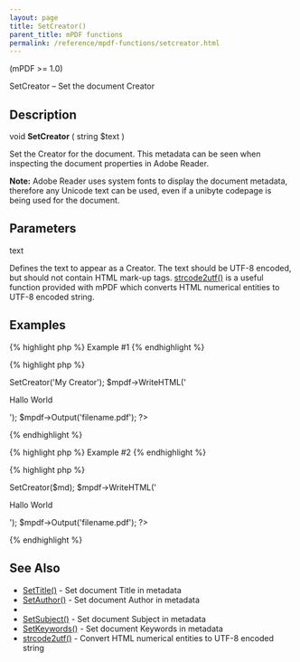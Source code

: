 ```yaml
---
layout: page
title: SetCreator()
parent_title: mPDF functions
permalink: /reference/mpdf-functions/setcreator.html
---
```


<div id="bpmbook" class="bpmbook" style="direction:ltr;">
<div class="topic_user_field">
<div id="U0">
<p>(mPDF &gt;= 1.0)</p>
<p>SetCreator – Set the document Creator</p>
<h2>Description</h2>

<div class="alert alert-info" role="alert">void <b>SetCreator</b> ( string <span class="parameter">$text</span> )</div>
<p>Set the Creator for the document. This metadata can be seen when inspecting the document properties in Adobe Reader.</p>

<div class="alert alert-info" role="alert"><b>Note:</b> Adobe Reader uses system fonts to display the document metadata, therefore any Unicode text can be used, even if a unibyte codepage is being used for the document.</div>
<h2>Parameters</h2>
<p class="manual_param_dt"><span class="parameter">text</span></p>
<p class="manual_param_dd">Defines the text to appear as a Creator. The text should be UTF-8 encoded, but should not contain HTML mark-up tags. <a href="/reference/mpdf-utilities/strcode2utf.html">strcode2utf()</a> is a useful function provided with mPDF which converts HTML numerical entities to UTF-8 encoded string.</p>
<h2>Examples</h2>

{% highlight php %}
Example #1
{% endhighlight %}

{% highlight php %}
<?php

<?php

$mpdf=new mPDF();

$mpdf->SetCreator('My Creator');

$mpdf->WriteHTML('<p>Hallo World</p>');

$mpdf->Output('filename.pdf');

?>
{% endhighlight %}

{% highlight php %}
Example #2
{% endhighlight %}

{% highlight php %}
<?php

// htmltoolkit contains a function strcode2utf() to convert htmlentities to UTF-8 encoded text 

<?php

$mpdf=new mPDF();

$md = strcode2utf("&amp;#1575;&amp;#1610;&amp;#1604;&amp;#1575;&amp;#1578; &amp;#1601;&amp;#1610;&amp;#1605;&amp;#1575; &amp;#1575;&amp;#1610;&amp;#1604;&amp;#1575;&amp;#1578; &amp;#1601;&amp;#1610;&amp;#1605;&amp;#1575;");

$mpdf->SetCreator($md);

$mpdf->WriteHTML('<p>Hallo World</p>');

$mpdf->Output('filename.pdf');

?>
{% endhighlight %}

<h2>See Also</h2>
<ul>
<li class="manual_boxlist"><a href="/reference/mpdf-functions/settitle.html">SetTitle()</a> - Set document Title in metadata</li>
<li class="manual_boxlist"><a href="/reference/mpdf-functions/setauthor.html">SetAuthor()</a> - Set document Author in metadata</li>
<li class="manual_boxlist"><a href="/reference/mpdf-functions/setcreator.html"></a></li>
<li class="manual_boxlist"><a href="/reference/mpdf-functions/setsubject.html">SetSubject()</a> - Set document Subject in metadata</li>
<li class="manual_boxlist"><a href="/reference/mpdf-functions/setkeywords.html">SetKeywords()</a> - Set document Keywords in metadata</li>
<li class="manual_boxlist"><a href="/reference/mpdf-utilities/strcode2utf.html">strcode2utf()</a> - Convert HTML numerical entities to UTF-8 encoded string</li>
</ul>
</div>
</div>

